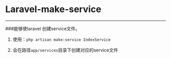 # Laravel-make-service

-----

###能够使laravel 创建service文件。


1. 使用：`php artisan make:service IndexService`

2. 会在路径`app/services`目录下创建对应的service文件

